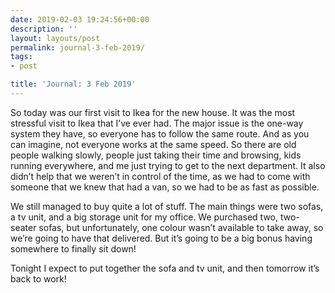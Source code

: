 ```yaml
---
date: 2019-02-03 19:24:56+00:00
description: ''
layout: layouts/post
permalink: journal-3-feb-2019/
tags:
- post

title: 'Journal: 3 Feb 2019'
---
```


<p>So today was our first visit to Ikea for the new house. It was the most stressful visit to Ikea that I&#8217;ve ever had. The major issue is the one-way system they have, so everyone has to follow the same route. And as you can imagine, not everyone works at the same speed. So there are old people walking slowly, people just taking their time and browsing, kids running everywhere, and me just trying to get to the next department. It also didn&#8217;t help that we weren&#8217;t in control of the time, as we had to come with someone that we knew that had a van, so we had to be as fast as possible.</p>
<p>We still managed to buy quite a lot of stuff. The main things were two sofas, a tv unit, and a big storage unit for my office. We purchased two, two-seater sofas, but unfortunately, one colour wasn&#8217;t available to take away, so we&#8217;re going to have that delivered. But it&#8217;s going to be a big bonus having somewhere to finally sit down!</p>
<p>Tonight I expect to put together the sofa and tv unit, and then tomorrow it&#8217;s back to work!</p>
